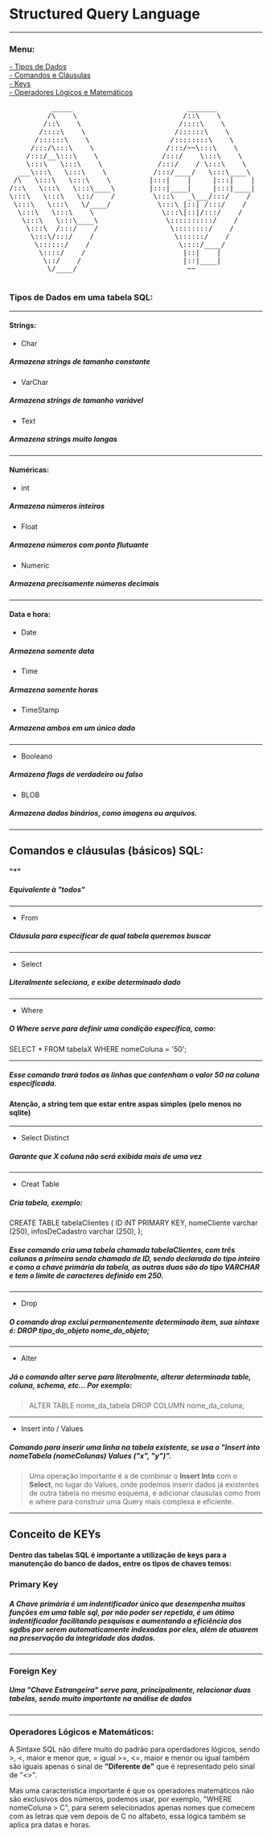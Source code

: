 # Structured Query Language

<hr>

### Menu:

<a href="#Tipos de Dados">- Tipos de Dados</a> <br>
<a href="#Comandos e Cláusulas">- Comandos e Cláusulas</a> <br>
<a href="#Keys">- Keys</a> <br>
<a href="#Operadores Lógicos e Matemáticos">- Operadores Lógicos e Matemáticos</a>
<a href=""></a>
<a href=""></a>

<pre>
          _____                           _______                           _____  
         /\    \                         /::\    \                         /\    \ 
        /::\    \                       /::::\    \                       /::\____\
       /::::\    \                     /::::::\    \                     /:::/    /
      /::::::\    \                   /::::::::\    \                   /:::/    / 
     /:::/\:::\    \                 /:::/~~\:::\    \                 /:::/    /  
    /:::/__\:::\    \               /:::/    \:::\    \               /:::/    /   
    \:::\   \:::\    \             /:::/    / \:::\    \             /:::/    /    
  ___\:::\   \:::\    \           /:::/____/   \:::\____\           /:::/    /     
 /\   \:::\   \:::\    \         |:::|    |     |:::|    |         /:::/    /      
/::\   \:::\   \:::\____\        |:::|____|     |:::|____|        /:::/____/       
\:::\   \:::\   \::/    /         \:::\   _\___/:::/    /         \:::\    \       
 \:::\   \:::\   \/____/           \:::\ |::| /:::/    /           \:::\    \      
  \:::\   \:::\    \                \:::\|::|/:::/    /             \:::\    \     
   \:::\   \:::\____\                \::::::::::/    /               \:::\    \    
    \:::\  /:::/    /                 \::::::::/    /                 \:::\    \   
     \:::\/:::/    /                   \::::::/    /                   \:::\    \  
      \::::::/    /                     \::::/____/                     \:::\    \ 
       \::::/    /                       |::|    |                       \:::\____\
        \::/    /                        |::|____|                        \::/    /
         \/____/                          ~~                               \/____/ 
                                                                                   
</pre>



<h3 id="Tipos de Dados"> Tipos de Dados em uma tabela SQL:
<hr>

#### Strings:

- Char 
##### Armazena strings de tamanho constante

- VarChar 
##### Armazena strings de tamanho variável

- Text 
##### Armazena strings muito longas

<hr>

#### Numéricas: 

- int 
##### Armazena números inteiros

- Float
##### Armazena números com ponto flutuante

- Numeric 
##### Armazena precisamente números decimais

<hr>

#### Data e hora: 

- Date
##### Armazena somente data

- Time
##### Armazena somente horas

- TimeStamp
##### Armazena ambos em um único dado

<hr>

- Booleano
##### Armazena flags de verdadeiro ou falso

- BLOB
##### Armazena dados binários, como imagens ou arquivos.

<hr>


<h2 id="Comandos e Cláusulas">Comandos e cláusulas (básicos) SQL:</h2>

#### "*" 
##### Equivalente à "todos"
<hr>

- From 
##### Cláusula para especificar de qual tabela queremos buscar
<hr>

- Select 
##### Literalmente seleciona, e exibe determinado dado
<hr>

- Where 
##### O Where serve para definir uma condição específica, como: 
SELECT * FROM tabelaX WHERE nomeColuna = '50';
<hr>

##### Esse comando trará todos as linhas que contenham o valor 50 na coluna especificada. 
#### Atenção, a string tem que estar entre aspas simples (pelo menos no sqlite)
<hr>

- Select Distinct 
##### Garante que X coluna não será exibida mais de uma vez

<hr>

- Creat Table
##### Cria tabela, exemplo:

CREATE TABLE tabelaClientes (
    ID iNT PRIMARY KEY, 
    nomeCliente varchar (250),
    infosDeCadastro varchar (250),
);

##### Esse comando cria uma tabela chamada tabelaClientes, com três colunas a primeira sendo chamada de ID, sendo declarada do tipo inteiro e como a chave primária da tabela, as outras duas são do tipo VARCHAR e tem o limite de caracteres definido em 250.

<hr>

- Drop 
##### O comando drop exclui permanentemente determinado item, sua sintaxe é: DROP tipo_do_objeto nome_do_objeto;
---
- Alter
##### Já o comando alter serve para literalmente, alterar determinada table, coluna, schema, etc... Por exemplo: 

>ALTER TABLE nome_da_tabela
>DROP COLUMN nome_da_coluna;
---
- Insert into / Values
##### Comando para inserir uma linha na tabela existente, se usa o "Insert into nomeTabela (nomeColunas) Values ("x", "y")".

> Uma operação importante é a de combinar o <b>Insert Into</b> com o <b>Select</b>, no lugar do Values, onde podemos inserir dados já existentes de outra tabela no mesmo esquema, e adicionar clausulas como from e where para construir uma Query mais complexa e eficiente.


<hr>

<h2 id="Keys"> Conceito de KEYs

#### Dentro das tabelas SQL é importante a utilização de keys para a manutenção do banco de dados, entre os tipos de chaves temos:

### Primary Key
##### A Chave primária é um indentificador único que desempenha muitas funções em uma table sql, por não poder ser repetida, é um ótimo indentificador facilitando pesquisas e aumentando a eficiência dos sgdbs por serem automaticamente indexadas por eles, além de atuarem na preservação da integridade dos dados.
---
### Foreign Key
##### Uma "Chave Estrangeira" serve para, principalmente, relacionar duas tabelas, sendo muito importante na análise de dados 


---

<h3 id="Operadores Lógicos e Matemáticos">Operadores Lógicos e Matemáticos:</h3>

<p> A Sintaxe SQL não difere muito do padrão para operdadores lógicos, sendo >, <, maior e menor que, = igual >=, <=, maior e menor ou igual também são iguais apenas o sinal de <b>"Diferente de"</b> que é representado pelo sinal de "<>".</p>

<p> Mas uma característica importante é que os operadores matemáticos não são exclusivos dos números, podemos usar, por exemplo, "WHERE nomeColuna > C", para serem selecionados apenas nomes que comecem com as letras que vem depois de C no alfabeto, essa lógica também se aplica pra datas e horas.
